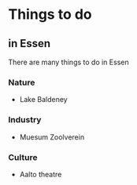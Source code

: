# Things to do 
## in Essen
There are many things to do in Essen
### Nature
- Lake Baldeney
### Industry
- Muesum Zoolverein
### Culture
- Aalto theatre
